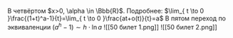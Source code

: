 В четвёртом $x>0, \alpha \in \Bbb{R}$. Подробнее: $\lim_{ t \to 0 }\frac{(1+t)^a-1}{t}=\lim_{ t \to 0 }\frac{at+o(t)}{t}=a$
В пятом переход по эквиваленции $(a^h - 1) \sim h \cdot \ln a$
![[50 билет 1.png]]
![[50 билет 2.png]]